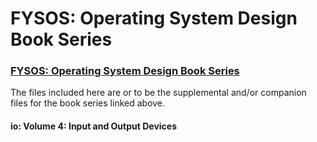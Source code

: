 # FYSOS: Operating System Design Book Series
### [FYSOS: Operating System Design Book Series](http://www.fysnet.net/osdesign_book_series.htm)

The files included here are or to be the supplemental and/or companion files for the book series linked above.

#### io:      Volume 4: Input and Output Devices
